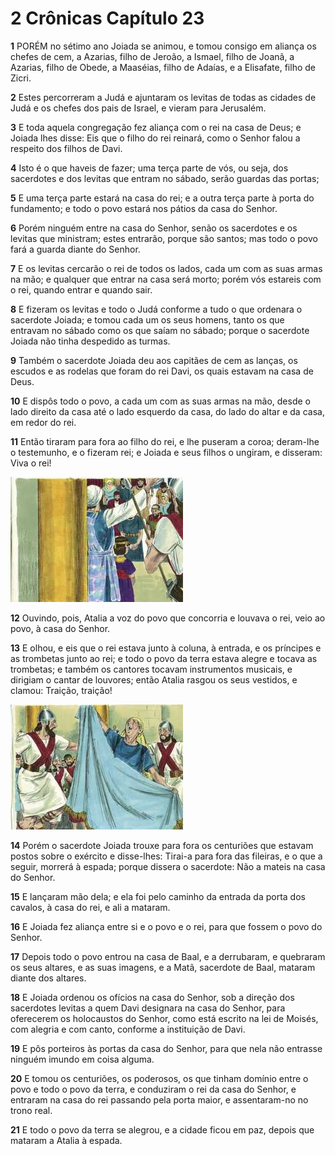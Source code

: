 # 2 Crônicas Capítulo 23

**1** 	PORÉM no sétimo ano Joiada se animou, e tomou consigo em aliança os chefes de cem, a Azarias, filho de Jeroão, a Ismael, filho de Joanã, a Azarias, filho de Obede, a Maaséias, filho de Adaías, e a Elisafate, filho de Zicri.

**2** 	Estes percorreram a Judá e ajuntaram os levitas de todas as cidades de Judá e os chefes dos pais de Israel, e vieram para Jerusalém.

**3** 	E toda aquela congregação fez aliança com o rei na casa de Deus; e Joiada lhes disse: Eis que o filho do rei reinará, como o Senhor falou a respeito dos filhos de Davi.

**4** 	Isto é o que haveis de fazer; uma terça parte de vós, ou seja, dos sacerdotes e dos levitas que entram no sábado, serão guardas das portas;

**5** 	E uma terça parte estará na casa do rei; e a outra terça parte à porta do fundamento; e todo o povo estará nos pátios da casa do Senhor.

**6** 	Porém ninguém entre na casa do Senhor, senão os sacerdotes e os levitas que ministram; estes entrarão, porque são santos; mas todo o povo fará a guarda diante do Senhor.

**7** 	E os levitas cercarão o rei de todos os lados, cada um com as suas armas na mão; e qualquer que entrar na casa será morto; porém vós estareis com o rei, quando entrar e quando sair.

**8** 	E fizeram os levitas e todo o Judá conforme a tudo o que ordenara o sacerdote Joiada; e tomou cada um os seus homens, tanto os que entravam no sábado como os que saíam no sábado; porque o sacerdote Joiada não tinha despedido as turmas.

**9** 	Também o sacerdote Joiada deu aos capitães de cem as lanças, os escudos e as rodelas que foram do rei Davi, os quais estavam na casa de Deus.

**10** 	E dispôs todo o povo, a cada um com as suas armas na mão, desde o lado direito da casa até o lado esquerdo da casa, do lado do altar e da casa, em redor do rei.

**11** 	Então tiraram para fora ao filho do rei, e lhe puseram a coroa; deram-lhe o testemunho, e o fizeram rei; e Joiada e seus filhos o ungiram, e disseram: Viva o rei!

![](../Images/SweetPublishing/12-11-4.jpg) 

**12** 	Ouvindo, pois, Atalia a voz do povo que concorria e louvava o rei, veio ao povo, à casa do Senhor.

**13** 	E olhou, e eis que o rei estava junto à coluna, à entrada, e os príncipes e as trombetas junto ao rei; e todo o povo da terra estava alegre e tocava as trombetas; e também os cantores tocavam instrumentos musicais, e dirigiam o cantar de louvores; então Atalia rasgou os seus vestidos, e clamou: Traição, traição!

![](../Images/SweetPublishing/12-11-3.jpg) 

**14** 	Porém o sacerdote Joiada trouxe para fora os centuriões que estavam postos sobre o exército e disse-lhes: Tirai-a para fora das fileiras, e o que a seguir, morrerá à espada; porque dissera o sacerdote: Não a mateis na casa do Senhor.

**15** 	E lançaram mão dela; e ela foi pelo caminho da entrada da porta dos cavalos, à casa do rei, e ali a mataram.

**16** 	E Joiada fez aliança entre si e o povo e o rei, para que fossem o povo do Senhor.

**17** 	Depois todo o povo entrou na casa de Baal, e a derrubaram, e quebraram os seus altares, e as suas imagens, e a Matã, sacerdote de Baal, mataram diante dos altares.

**18** 	E Joiada ordenou os ofícios na casa do Senhor, sob a direção dos sacerdotes levitas a quem Davi designara na casa do Senhor, para oferecerem os holocaustos do Senhor, como está escrito na lei de Moisés, com alegria e com canto, conforme a instituição de Davi.

**19** 	E pôs porteiros às portas da casa do Senhor, para que nela não entrasse ninguém imundo em coisa alguma.

**20** 	E tomou os centuriões, os poderosos, os que tinham domínio entre o povo e todo o povo da terra, e conduziram o rei da casa do Senhor, e entraram na casa do rei passando pela porta maior, e assentaram-no no trono real.

**21** 	E todo o povo da terra se alegrou, e a cidade ficou em paz, depois que mataram a Atalia à espada.

